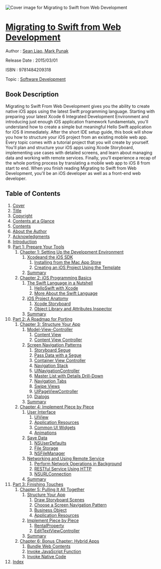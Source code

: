 ![Cover image for Migrating to Swift from Web Development](https://imgdetail.ebookreading.net/cover/cover/software_development/EB9781484209318.jpg)

[Migrating to Swift from Web Development](https://ebookreading.net/view/book/Migrating+to+Swift+from+Web+Development-EB9781484209318_1.html "Migrating to Swift from Web Development")
====================================================================================================================

Author : [Sean Liao](https://ebookreading.net/search/author/Sean+Liao),[ Mark Punak](https://ebookreading.net/search/author/+Mark+Punak)

Release Date : 2015/03/01

ISBN : 9781484209318

Topic : [Software Development](https://ebookreading.net/search/category/software-development)

Book Description
-----------------

Migrating to Swift From Web Development gives you the ability to create native iOS apps using the latest Swift programming language. Starting with preparing your latest Xcode 6 Integrated Development Environment and introducing just enough iOS application framework fundamentals, you'll understand how to create a simple but meaningful Hello Swift application for iOS 8 immediately.
After the short IDE setup guide, this book will show you how to structure your iOS project from an existing mobile web app. Every topic comes with a tutorial project that you will create by yourself. You'll plan and structure your iOS apps using Xcode Storyboard, implementing use cases with detailed screens, and learn about managing data and working with remote services. Finally, you’ll experience a recap of the whole porting process by translating a mobile web app to iOS 8 from start to end. 
When you finish reading Migrating to Swift from Web Development, you'll be an iOS developer as well as a front-end web developer.
              
Table of Contents
-----------------

1. [Cover](https://ebookreading.net/view/book/Migrating+to+Swift+from+Web+Development-EB9781484209318_1.html)
1. [Title](https://ebookreading.net/view/book/Migrating+to+Swift+from+Web+Development-EB9781484209318_2.html)
1. [Copyright](https://ebookreading.net/view/book/Migrating+to+Swift+from+Web+Development-EB9781484209318_3.html)
1. [Contents at a Glance](https://ebookreading.net/view/book/Migrating+to+Swift+from+Web+Development-EB9781484209318_4.html)
1. [Contents](https://ebookreading.net/view/book/Migrating+to+Swift+from+Web+Development-EB9781484209318_5.html)
1. [About the Author](https://ebookreading.net/view/book/Migrating+to+Swift+from+Web+Development-EB9781484209318_6.html)
1. [Acknowledgments](https://ebookreading.net/view/book/Migrating+to+Swift+from+Web+Development-EB9781484209318_7.html)
1. [Introduction](https://ebookreading.net/view/book/Migrating+to+Swift+from+Web+Development-EB9781484209318_8.html)
1. [Part 1: Prepare Your Tools](https://ebookreading.net/view/book/Migrating+to+Swift+from+Web+Development-EB9781484209318_9.html)
    1. [Chapter 1: Setting Up the Development Environment](https://ebookreading.net/view/book/Migrating+to+Swift+from+Web+Development-EB9781484209318_10.html)
        1. [Xcodeand the iOS SDK](https://ebookreading.net/view/book/Migrating+to+Swift+from+Web+Development-EB9781484209318_10.html#Sec2)
            1. [Installing from the Mac App Store](https://ebookreading.net/view/book/Migrating+to+Swift+from+Web+Development-EB9781484209318_10.html#Sec3)
            1. [Creating an iOS Project Using the Template](https://ebookreading.net/view/book/Migrating+to+Swift+from+Web+Development-EB9781484209318_10.html#Sec4)
        1. [Summary](https://ebookreading.net/view/book/Migrating+to+Swift+from+Web+Development-EB9781484209318_10.html#Sec7)
    1. [Chapter 2: iOS Programming Basics](https://ebookreading.net/view/book/Migrating+to+Swift+from+Web+Development-EB9781484209318_11.html)
        1. [The Swift Language in a Nutshell](https://ebookreading.net/view/book/Migrating+to+Swift+from+Web+Development-EB9781484209318_11.html#Sec1)
            1. [HelloSwift with Xcode](https://ebookreading.net/view/book/Migrating+to+Swift+from+Web+Development-EB9781484209318_11.html#Sec2)
            1. [More About the Swift Language](https://ebookreading.net/view/book/Migrating+to+Swift+from+Web+Development-EB9781484209318_11.html#Sec10)
        1. [iOS Project Anatomy](https://ebookreading.net/view/book/Migrating+to+Swift+from+Web+Development-EB9781484209318_11.html#Sec25)
            1. [Xcode Storyboard](https://ebookreading.net/view/book/Migrating+to+Swift+from+Web+Development-EB9781484209318_11.html#Sec26)
            1. [Object Library and Attributes Inspector](https://ebookreading.net/view/book/Migrating+to+Swift+from+Web+Development-EB9781484209318_11.html#Sec27)
        1. [Summary](https://ebookreading.net/view/book/Migrating+to+Swift+from+Web+Development-EB9781484209318_11.html#Sec28)
1. [Part 2: A Roadmap for Porting](https://ebookreading.net/view/book/Migrating+to+Swift+from+Web+Development-EB9781484209318_12.html)
    1. [Chapter 3: Structure Your App](https://ebookreading.net/view/book/Migrating+to+Swift+from+Web+Development-EB9781484209318_13.html)
        1. [Model-View-Controller](https://ebookreading.net/view/book/Migrating+to+Swift+from+Web+Development-EB9781484209318_13.html#Sec1)
            1. [Content View](https://ebookreading.net/view/book/Migrating+to+Swift+from+Web+Development-EB9781484209318_13.html#Sec2)
            1. [Content View Controller](https://ebookreading.net/view/book/Migrating+to+Swift+from+Web+Development-EB9781484209318_13.html#Sec5)
        1. [Screen Navigation Patterns](https://ebookreading.net/view/book/Migrating+to+Swift+from+Web+Development-EB9781484209318_13.html#Sec14)
            1. [Storyboard Segue](https://ebookreading.net/view/book/Migrating+to+Swift+from+Web+Development-EB9781484209318_13.html#Sec15)
            1. [Pass Data with a Segue](https://ebookreading.net/view/book/Migrating+to+Swift+from+Web+Development-EB9781484209318_13.html#Sec16)
            1. [Container View Controller](https://ebookreading.net/view/book/Migrating+to+Swift+from+Web+Development-EB9781484209318_13.html#Sec17)
            1. [Navigation Stack](https://ebookreading.net/view/book/Migrating+to+Swift+from+Web+Development-EB9781484209318_13.html#Sec18)
            1. [UINavigationController](https://ebookreading.net/view/book/Migrating+to+Swift+from+Web+Development-EB9781484209318_13.html#Sec19)
            1. [Master List with Details Drill-Down](https://ebookreading.net/view/book/Migrating+to+Swift+from+Web+Development-EB9781484209318_13.html#Sec20)
            1. [Navigation Tabs](https://ebookreading.net/view/book/Migrating+to+Swift+from+Web+Development-EB9781484209318_13.html#Sec27)
            1. [Swipe Views](https://ebookreading.net/view/book/Migrating+to+Swift+from+Web+Development-EB9781484209318_13.html#Sec33)
            1. [UIPageViewController](https://ebookreading.net/view/book/Migrating+to+Swift+from+Web+Development-EB9781484209318_13.html#Sec34)
            1. [Dialogs](https://ebookreading.net/view/book/Migrating+to+Swift+from+Web+Development-EB9781484209318_13.html#Sec35)
        1. [Summary](https://ebookreading.net/view/book/Migrating+to+Swift+from+Web+Development-EB9781484209318_13.html#Sec38)
    1. [Chapter 4: Implement Piece by Piece](https://ebookreading.net/view/book/Migrating+to+Swift+from+Web+Development-EB9781484209318_14.html)
        1. [User Interface](https://ebookreading.net/view/book/Migrating+to+Swift+from+Web+Development-EB9781484209318_14.html#Sec1)
            1. [UIView](https://ebookreading.net/view/book/Migrating+to+Swift+from+Web+Development-EB9781484209318_14.html#Sec2)
            1. [Application Resources](https://ebookreading.net/view/book/Migrating+to+Swift+from+Web+Development-EB9781484209318_14.html#Sec3)
            1. [Common UI Widgets](https://ebookreading.net/view/book/Migrating+to+Swift+from+Web+Development-EB9781484209318_14.html#Sec6)
            1. [Animations](https://ebookreading.net/view/book/Migrating+to+Swift+from+Web+Development-EB9781484209318_14.html#Sec24)
        1. [Save Data](https://ebookreading.net/view/book/Migrating+to+Swift+from+Web+Development-EB9781484209318_14.html#Sec25)
            1. [NSUserDefaults](https://ebookreading.net/view/book/Migrating+to+Swift+from+Web+Development-EB9781484209318_14.html#Sec26)
            1. [File Storage](https://ebookreading.net/view/book/Migrating+to+Swift+from+Web+Development-EB9781484209318_14.html#Sec27)
            1. [NSFileManager](https://ebookreading.net/view/book/Migrating+to+Swift+from+Web+Development-EB9781484209318_14.html#Sec28)
        1. [Networking and Using Remote Service](https://ebookreading.net/view/book/Migrating+to+Swift+from+Web+Development-EB9781484209318_14.html#Sec29)
            1. [Perform Network Operations in Background](https://ebookreading.net/view/book/Migrating+to+Swift+from+Web+Development-EB9781484209318_14.html#Sec30)
            1. [RESTful Service Using HTTP](https://ebookreading.net/view/book/Migrating+to+Swift+from+Web+Development-EB9781484209318_14.html#Sec31)
            1. [NSURLConnection](https://ebookreading.net/view/book/Migrating+to+Swift+from+Web+Development-EB9781484209318_14.html#Sec32)
        1. [Summary](https://ebookreading.net/view/book/Migrating+to+Swift+from+Web+Development-EB9781484209318_14.html#Sec33)
1. [Part 3: Finishing Touches](https://ebookreading.net/view/book/Migrating+to+Swift+from+Web+Development-EB9781484209318_15.html)
    1. [Chapter 5: Pulling It All Together](https://ebookreading.net/view/book/Migrating+to+Swift+from+Web+Development-EB9781484209318_16.html)
        1. [Structure Your App](https://ebookreading.net/view/book/Migrating+to+Swift+from+Web+Development-EB9781484209318_16.html#Sec1)
            1. [Draw Storyboard Scenes](https://ebookreading.net/view/book/Migrating+to+Swift+from+Web+Development-EB9781484209318_16.html#Sec2)
            1. [Choose a Screen Navigation Pattern](https://ebookreading.net/view/book/Migrating+to+Swift+from+Web+Development-EB9781484209318_16.html#Sec7)
            1. [Business Object](https://ebookreading.net/view/book/Migrating+to+Swift+from+Web+Development-EB9781484209318_16.html#Sec8)
            1. [Application Resources](https://ebookreading.net/view/book/Migrating+to+Swift+from+Web+Development-EB9781484209318_16.html#Sec9)
        1. [Implement Piece by Piece](https://ebookreading.net/view/book/Migrating+to+Swift+from+Web+Development-EB9781484209318_16.html#Sec10)
            1. [RentalProperty](https://ebookreading.net/view/book/Migrating+to+Swift+from+Web+Development-EB9781484209318_16.html#Sec11)
            1. [EditTextViewController](https://ebookreading.net/view/book/Migrating+to+Swift+from+Web+Development-EB9781484209318_16.html#Sec12)
        1. [Summary](https://ebookreading.net/view/book/Migrating+to+Swift+from+Web+Development-EB9781484209318_16.html#Sec18)
    1. [Chapter 6: Bonus Chapter: Hybrid Apps](https://ebookreading.net/view/book/Migrating+to+Swift+from+Web+Development-EB9781484209318_17.html)
        1. [Bundle Web Contents](https://ebookreading.net/view/book/Migrating+to+Swift+from+Web+Development-EB9781484209318_17.html#Sec1)
        1. [Invoke JavaScript Function](https://ebookreading.net/view/book/Migrating+to+Swift+from+Web+Development-EB9781484209318_17.html#Sec2)
        1. [Invoke Native Code](https://ebookreading.net/view/book/Migrating+to+Swift+from+Web+Development-EB9781484209318_17.html#Sec3)
1. [Index](https://ebookreading.net/view/book/Migrating+to+Swift+from+Web+Development-EB9781484209318_18.html)
